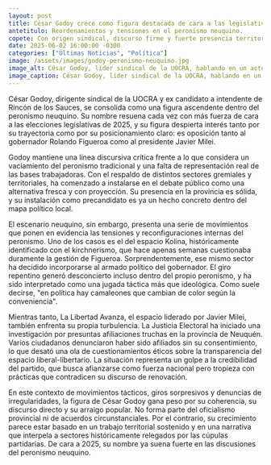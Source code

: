 ```yaml
---
layout: post
title: César Godoy crece como figura destacada de cara a las legislativas de 2025.
antetitulo: Reordenamientos y tensiones en el peronismo neuquino.
copete: Con origen sindical, discurso firme y fuerte presencia territorial, el joven dirigente peronista se perfila como uno de los nombres más resonantes en el armado opositor. En paralelo, mientras sectores kirchneristas se suman al oficialismo provincial, La Libertad Avanza enfrenta una investigación por afiliaciones falsas.
date: 2025-06-02 16:00:00 -0300
categories: ["Últimas Noticias", "Política"]
image: /assets/images/godoy-peronismo-neuquino.jpg
image_alt: César Godoy, líder sindical de la UOCRA, hablando en un acto político.
image_caption: César Godoy, líder sindical de la UOCRA, hablando en un acto político.
---
```


César Godoy, dirigente sindical de la UOCRA y ex candidato a intendente de Rincón de los Sauces, se consolida como una figura ascendente dentro del peronismo neuquino. Su nombre resuena cada vez con más fuerza de cara a las elecciones legislativas de 2025, y su figura despierta interés tanto por su trayectoria como por su posicionamiento claro: es oposición tanto al gobernador Rolando Figueroa como al presidente Javier Milei.

Godoy mantiene una línea discursiva crítica frente a lo que considera un vaciamiento del peronismo tradicional y una falta de representación real de las bases trabajadoras. Con el respaldo de distintos sectores gremiales y territoriales, ha comenzado a instalarse en el debate público como una alternativa fresca y con proyección. Su presencia en la provincia es sólida, y su instalación como precandidato es ya un hecho concreto dentro del mapa político local.

El escenario neuquino, sin embargo, presenta una serie de movimientos que ponen en evidencia las tensiones y reconfiguraciones internas del peronismo. Uno de los casos es el del espacio Kolina, históricamente identificado con el kirchnerismo, que hace apenas semanas cuestionaba duramente la gestión de Figueroa. Sorprendentemente, ese mismo sector ha decidido incorporarse al armado político del gobernador. El giro repentino generó desconcierto incluso dentro del propio peronismo, y ha sido interpretado como una jugada táctica más que ideológica. Como suele decirse, "en política hay camaleones que cambian de color según la conveniencia".

Mientras tanto, La Libertad Avanza, el espacio liderado por Javier Milei, también enfrenta su propia turbulencia. La Justicia Electoral ha iniciado una investigación por presuntas afiliaciones truchas en la provincia de Neuquén. Varios ciudadanos denunciaron haber sido afiliados sin su consentimiento, lo que desató una ola de cuestionamientos éticos sobre la transparencia del espacio liberal-libertario. La situación representa un golpe a la credibilidad del partido, que busca afianzarse como fuerza nacional pero tropieza con prácticas que contradicen su discurso de renovación.

En este contexto de movimientos tácticos, giros sorpresivos y denuncias de irregularidades, la figura de César Godoy gana peso por su coherencia, su discurso directo y su arraigo popular. No forma parte del oficialismo provincial ni de acuerdos circunstanciales. Por el contrario, su crecimiento parece estar basado en un trabajo territorial sostenido y en una narrativa que interpela a sectores históricamente relegados por las cúpulas partidarias. De cara a 2025, su nombre ya suena fuerte en las discusiones del peronismo neuquino.